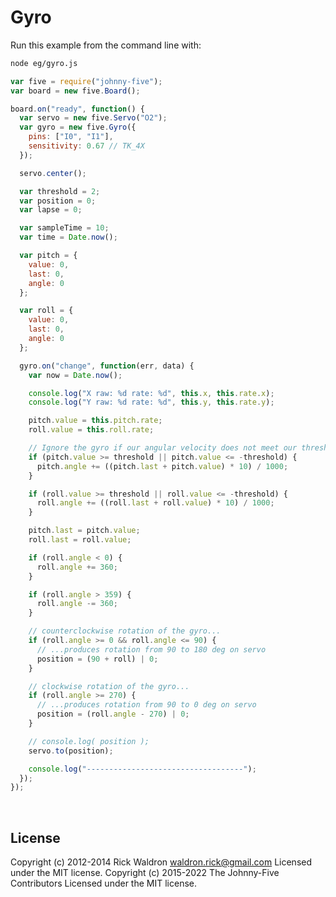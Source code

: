 <!--remove-start-->

# Gyro

<!--remove-end-->








Run this example from the command line with:
```bash
node eg/gyro.js
```


```javascript
var five = require("johnny-five");
var board = new five.Board();

board.on("ready", function() {
  var servo = new five.Servo("O2");
  var gyro = new five.Gyro({
    pins: ["I0", "I1"],
    sensitivity: 0.67 // TK_4X
  });

  servo.center();

  var threshold = 2;
  var position = 0;
  var lapse = 0;

  var sampleTime = 10;
  var time = Date.now();

  var pitch = {
    value: 0,
    last: 0,
    angle: 0
  };

  var roll = {
    value: 0,
    last: 0,
    angle: 0
  };

  gyro.on("change", function(err, data) {
    var now = Date.now();

    console.log("X raw: %d rate: %d", this.x, this.rate.x);
    console.log("Y raw: %d rate: %d", this.y, this.rate.y);

    pitch.value = this.pitch.rate;
    roll.value = this.roll.rate;

    // Ignore the gyro if our angular velocity does not meet our threshold
    if (pitch.value >= threshold || pitch.value <= -threshold) {
      pitch.angle += ((pitch.last + pitch.value) * 10) / 1000;
    }

    if (roll.value >= threshold || roll.value <= -threshold) {
      roll.angle += ((roll.last + roll.value) * 10) / 1000;
    }

    pitch.last = pitch.value;
    roll.last = roll.value;

    if (roll.angle < 0) {
      roll.angle += 360;
    }

    if (roll.angle > 359) {
      roll.angle -= 360;
    }

    // counterclockwise rotation of the gyro...
    if (roll.angle >= 0 && roll.angle <= 90) {
      // ...produces rotation from 90 to 180 deg on servo
      position = (90 + roll) | 0;
    }

    // clockwise rotation of the gyro...
    if (roll.angle >= 270) {
      // ...produces rotation from 90 to 0 deg on servo
      position = (roll.angle - 270) | 0;
    }

    // console.log( position );
    servo.to(position);

    console.log("-----------------------------------");
  });
});

```








&nbsp;

<!--remove-start-->

## License
Copyright (c) 2012-2014 Rick Waldron <waldron.rick@gmail.com>
Licensed under the MIT license.
Copyright (c) 2015-2022 The Johnny-Five Contributors
Licensed under the MIT license.

<!--remove-end-->
